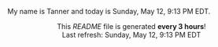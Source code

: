 My name is Tanner and today is Sunday, May 12, 9:13 PM EDT.

<p align="center">This <i>README</i> file is generated <b>every 3 hours</b>!</br>Last refresh: Sunday, May 12, 9:13 PM EDT<br /></p>
